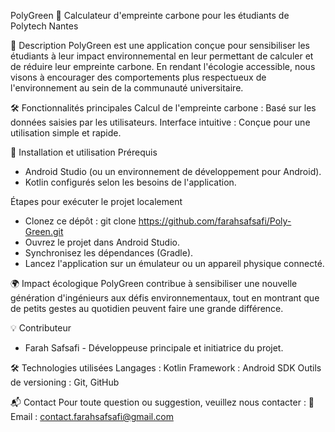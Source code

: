 PolyGreen 🌱
Calculateur d'empreinte carbone pour les étudiants de Polytech Nantes

📖 Description
PolyGreen est une application conçue pour sensibiliser les étudiants à leur impact environnemental en leur permettant de calculer et de réduire leur empreinte carbone. En rendant l'écologie accessible, nous visons à encourager des comportements plus respectueux de l'environnement au sein de la communauté universitaire.

🛠️ Fonctionnalités principales
Calcul de l'empreinte carbone : Basé sur les données saisies par les utilisateurs.
Interface intuitive : Conçue pour une utilisation simple et rapide.

🚀 Installation et utilisation
Prérequis
* Android Studio (ou un environnement de développement pour Android).
* Kotlin configurés selon les besoins de l'application.
  
Étapes pour exécuter le projet localement
* Clonez ce dépôt :
git clone https://github.com/farahsafsafi/Poly-Green.git
* Ouvrez le projet dans Android Studio.
* Synchronisez les dépendances (Gradle).
* Lancez l'application sur un émulateur ou un appareil physique connecté.

🌍 Impact écologique
PolyGreen contribue à sensibiliser une nouvelle génération d'ingénieurs aux défis environnementaux, tout en montrant que de petits gestes au quotidien peuvent faire une grande différence.

💡 Contributeur
* Farah Safsafi - Développeuse principale et initiatrice du projet.

🛠️ Technologies utilisées
Langages : Kotlin
Framework : Android SDK
Outils de versioning : Git, GitHub

📬 Contact
Pour toute question ou suggestion, veuillez nous contacter :
📧 Email : contact.farahsafsafi@gmail.com
